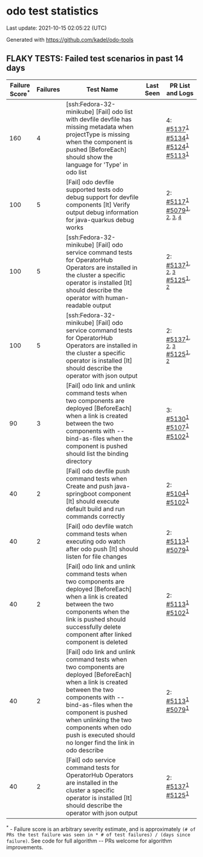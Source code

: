 # odo test statistics
Last update: 2021-10-15 02:05:22 (UTC)

Generated with https://github.com/kadel/odo-tools
## FLAKY TESTS: Failed test scenarios in past 14 days
| Failure Score<sup>*</sup> | Failures | Test Name | Last Seen | PR List and Logs 
|---|---|---|---|---|
| 160 | 4 | [ssh:Fedora-32-minikube] [Fail] odo list with devfile devfile has missing metadata when projectType is missing when the component is pushed [BeforeEach] should show the language for 'Type' in odo list  |  | 4: [#5137](https://github.com/openshift/odo/pull/5137)<sup>[1](https://storage.googleapis.com/origin-ci-test/pr-logs/pull/openshift_odo/5137/pull-ci-openshift-odo-main-psi-kubernetes-integration-e2e/1448200719856308224/build-log.txt)</sup> [#5134](https://github.com/openshift/odo/pull/5134)<sup>[1](https://storage.googleapis.com/origin-ci-test/pr-logs/pull/openshift_odo/5134/pull-ci-openshift-odo-main-psi-kubernetes-integration-e2e/1447450248946388992/build-log.txt)</sup> [#5124](https://github.com/openshift/odo/pull/5124)<sup>[1](https://storage.googleapis.com/origin-ci-test/pr-logs/pull/openshift_odo/5124/pull-ci-openshift-odo-main-psi-kubernetes-integration-e2e/1445700368947220480/build-log.txt)</sup> [#5113](https://github.com/openshift/odo/pull/5113)<sup>[1](https://storage.googleapis.com/origin-ci-test/pr-logs/pull/openshift_odo/5113/pull-ci-openshift-odo-main-psi-kubernetes-integration-e2e/1445098569466908672/build-log.txt)</sup> 
| 100 | 5 | [Fail] odo devfile supported tests odo debug support for devfile components [It] Verify output debug information for java-quarkus debug works  |  | 2: [#5117](https://github.com/openshift/odo/pull/5117)<sup>[1](https://storage.googleapis.com/origin-ci-test/pr-logs/pull/openshift_odo/5117/pull-ci-openshift-odo-main-v4.8-integration-e2e/1445273073744875520/build-log.txt)</sup> [#5079](https://github.com/openshift/odo/pull/5079)<sup>[1](https://storage.googleapis.com/origin-ci-test/pr-logs/pull/openshift_odo/5079/pull-ci-openshift-odo-main-v4.8-integration-e2e/1445979054858571776/build-log.txt), [2](https://storage.googleapis.com/origin-ci-test/pr-logs/pull/openshift_odo/5079/pull-ci-openshift-odo-main-v4.8-integration-e2e/1445327371908419584/build-log.txt), [3](https://storage.googleapis.com/origin-ci-test/pr-logs/pull/openshift_odo/5079/pull-ci-openshift-odo-main-v4.8-integration-e2e/1445004233324630016/build-log.txt), [4](https://storage.googleapis.com/origin-ci-test/pr-logs/pull/openshift_odo/5079/pull-ci-openshift-odo-main-v4.8-integration-e2e/1446022129404350464/build-log.txt)</sup> 
| 100 | 5 | [ssh:Fedora-32-minikube] [Fail] odo service command tests for OperatorHub Operators are installed in the cluster a specific operator is installed [It] should describe the operator with human-readable output  |  | 2: [#5137](https://github.com/openshift/odo/pull/5137)<sup>[1](https://storage.googleapis.com/origin-ci-test/pr-logs/pull/openshift_odo/5137/pull-ci-openshift-odo-main-psi-kubernetes-integration-e2e/1448157842371514368/build-log.txt), [2](https://storage.googleapis.com/origin-ci-test/pr-logs/pull/openshift_odo/5137/pull-ci-openshift-odo-main-psi-kubernetes-integration-e2e/1448172871795871744/build-log.txt), [3](https://storage.googleapis.com/origin-ci-test/pr-logs/pull/openshift_odo/5137/pull-ci-openshift-odo-main-psi-kubernetes-integration-e2e/1447862217377583104/build-log.txt)</sup> [#5125](https://github.com/openshift/odo/pull/5125)<sup>[1](https://storage.googleapis.com/origin-ci-test/pr-logs/pull/openshift_odo/5125/pull-ci-openshift-odo-main-psi-kubernetes-integration-e2e/1446471081530494976/build-log.txt), [2](https://storage.googleapis.com/origin-ci-test/pr-logs/pull/openshift_odo/5125/pull-ci-openshift-odo-main-psi-kubernetes-integration-e2e/1446091244139712512/build-log.txt)</sup> 
| 100 | 5 | [ssh:Fedora-32-minikube] [Fail] odo service command tests for OperatorHub Operators are installed in the cluster a specific operator is installed [It] should describe the operator with json output  |  | 2: [#5137](https://github.com/openshift/odo/pull/5137)<sup>[1](https://storage.googleapis.com/origin-ci-test/pr-logs/pull/openshift_odo/5137/pull-ci-openshift-odo-main-psi-kubernetes-integration-e2e/1448157842371514368/build-log.txt), [2](https://storage.googleapis.com/origin-ci-test/pr-logs/pull/openshift_odo/5137/pull-ci-openshift-odo-main-psi-kubernetes-integration-e2e/1448172871795871744/build-log.txt), [3](https://storage.googleapis.com/origin-ci-test/pr-logs/pull/openshift_odo/5137/pull-ci-openshift-odo-main-psi-kubernetes-integration-e2e/1447862217377583104/build-log.txt)</sup> [#5125](https://github.com/openshift/odo/pull/5125)<sup>[1](https://storage.googleapis.com/origin-ci-test/pr-logs/pull/openshift_odo/5125/pull-ci-openshift-odo-main-psi-kubernetes-integration-e2e/1446471081530494976/build-log.txt), [2](https://storage.googleapis.com/origin-ci-test/pr-logs/pull/openshift_odo/5125/pull-ci-openshift-odo-main-psi-kubernetes-integration-e2e/1446091244139712512/build-log.txt)</sup> 
| 90 | 3 | [Fail] odo link and unlink command tests when two components are deployed [BeforeEach] when a link is created between the two components with --bind-as-files when the component is pushed should list the binding directory  |  | 3: [#5130](https://github.com/openshift/odo/pull/5130)<sup>[1](https://storage.googleapis.com/origin-ci-test/pr-logs/pull/openshift_odo/5130/pull-ci-openshift-odo-main-v4.8-integration-e2e/1446390771430199296/build-log.txt)</sup> [#5107](https://github.com/openshift/odo/pull/5107)<sup>[1](https://storage.googleapis.com/origin-ci-test/pr-logs/pull/openshift_odo/5107/pull-ci-openshift-odo-main-v4.8-integration-e2e/1444164505163534336/build-log.txt)</sup> [#5102](https://github.com/openshift/odo/pull/5102)<sup>[1](https://storage.googleapis.com/origin-ci-test/pr-logs/pull/openshift_odo/5102/pull-ci-openshift-odo-main-v4.8-integration-e2e/1445254605502943232/build-log.txt)</sup> 
| 40 | 2 | [Fail] odo devfile push command tests when Create and push java-springboot component [It] should execute default build and run commands correctly  |  | 2: [#5104](https://github.com/openshift/odo/pull/5104)<sup>[1](https://storage.googleapis.com/origin-ci-test/pr-logs/pull/openshift_odo/5104/pull-ci-openshift-odo-main-v4.8-integration-e2e/1446135346730373120/build-log.txt)</sup> [#5102](https://github.com/openshift/odo/pull/5102)<sup>[1](https://storage.googleapis.com/origin-ci-test/pr-logs/pull/openshift_odo/5102/pull-ci-openshift-odo-main-v4.8-integration-e2e/1443834935507947520/build-log.txt)</sup> 
| 40 | 2 | [Fail] odo devfile watch command tests when executing odo watch after odo push [It] should listen for file changes  |  | 2: [#5113](https://github.com/openshift/odo/pull/5113)<sup>[1](https://storage.googleapis.com/origin-ci-test/pr-logs/pull/openshift_odo/5113/pull-ci-openshift-odo-main-v4.8-integration-e2e/1445010957020434432/build-log.txt)</sup> [#5079](https://github.com/openshift/odo/pull/5079)<sup>[1](https://storage.googleapis.com/origin-ci-test/pr-logs/pull/openshift_odo/5079/pull-ci-openshift-odo-main-v4.8-integration-e2e/1445004233324630016/build-log.txt)</sup> 
| 40 | 2 | [Fail] odo link and unlink command tests when two components are deployed [BeforeEach] when a link is created between the two components when the link is pushed should successfully delete component after linked component is deleted  |  | 2: [#5113](https://github.com/openshift/odo/pull/5113)<sup>[1](https://storage.googleapis.com/origin-ci-test/pr-logs/pull/openshift_odo/5113/pull-ci-openshift-odo-main-v4.8-integration-e2e/1444941375459037184/build-log.txt)</sup> [#5102](https://github.com/openshift/odo/pull/5102)<sup>[1](https://storage.googleapis.com/origin-ci-test/pr-logs/pull/openshift_odo/5102/pull-ci-openshift-odo-main-v4.8-integration-e2e/1444604251044057088/build-log.txt)</sup> 
| 40 | 2 | [Fail] odo link and unlink command tests when two components are deployed [BeforeEach] when a link is created between the two components with --bind-as-files when the component is pushed when unlinking the two components when odo push is executed should no longer find the link in odo describe  |  | 2: [#5113](https://github.com/openshift/odo/pull/5113)<sup>[1](https://storage.googleapis.com/origin-ci-test/pr-logs/pull/openshift_odo/5113/pull-ci-openshift-odo-main-v4.8-integration-e2e/1445010957020434432/build-log.txt)</sup> [#5079](https://github.com/openshift/odo/pull/5079)<sup>[1](https://storage.googleapis.com/origin-ci-test/pr-logs/pull/openshift_odo/5079/pull-ci-openshift-odo-main-v4.8-integration-e2e/1445004233324630016/build-log.txt)</sup> 
| 40 | 2 | [Fail] odo service command tests for OperatorHub Operators are installed in the cluster a specific operator is installed [It] should describe the operator with json output  |  | 2: [#5137](https://github.com/openshift/odo/pull/5137)<sup>[1](https://storage.googleapis.com/origin-ci-test/pr-logs/pull/openshift_odo/5137/pull-ci-openshift-odo-main-v4.8-integration-e2e/1447862217570521088/build-log.txt)</sup> [#5125](https://github.com/openshift/odo/pull/5125)<sup>[1](https://storage.googleapis.com/origin-ci-test/pr-logs/pull/openshift_odo/5125/pull-ci-openshift-odo-main-v4.8-integration-e2e/1446091244278124544/build-log.txt)</sup> 


<sup>*</sup> - Failure score is an arbitrary severity estimate, and is approximately `(# of PRs the test failure was seen in * # of test failures) / (days since failure)`. See code for full algorithm -- PRs welcome for algorithm improvements.
